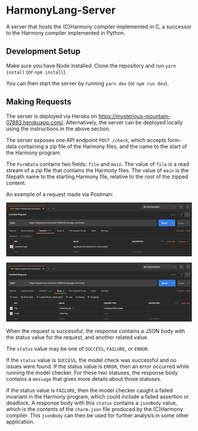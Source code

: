 
# HarmonyLang-Server

A server that hosts the (C)Harmony compiler implemented in C, a successor to the Harmony compiler implemented in Python.

## Development Setup

Make sure you have Node installed. Clone the repository and run `yarn install` (or `npm install`).

You can then start the server by running `yarn dev` (or `npm run dev`).

## Making Requests

The server is deployed via Heroku on https://mysterious-mountain-07883.herokuapp.com/. Alternatively, the server can be deployed locally using the instructions in the above section. 

The server exposes one API endpoint `POST /check`, which accepts form-data containing a zip file of the Harmony files, and the name to the start of the Harmony program.

The `FormData` contains two fields: `file` and `main`. The value of `file` is a read stream of a zip file that contains the Harmony files. The value of `main` is the filepath name to the starting Harmony file, relative to the root of the zipped content.

An example of a request made via Postman:

![](images/postman-headers.png)

![](images/postman-formdata.png)

When the request is successful, the response contains a JSON body with the status value for the request, and another related value.

The `status` value may be one of `SUCCESS`, `FAILURE`, or `ERROR`.

If the `status` value is `SUCCESS`, the model check was successful and no issues were found. If the status value is `ERROR`, then an error occurred while running the model checker. For these two statuses, the response body contains a `message` that gives more details about those statuses.

If the status value is `FAILURE`, then the model checker caught a failed invariant in the Harmony program, which could include a failed assertion or deadlock.
A response body with this `status` contains a `jsonBody` value, which is the contents of the `charm.json` file produced by the (C)Harmony compiler.
This `jsonBody` can then be used for further analysis in some other application.
